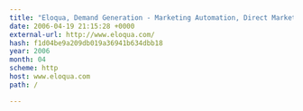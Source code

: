 ```yaml
---
title: "Eloqua, Demand Generation - Marketing Automation, Direct Marketing Solutions."
date: 2006-04-19 21:15:28 +0000
external-url: http://www.eloqua.com/
hash: f1d04be9a209db019a36941b634dbb18
year: 2006
month: 04
scheme: http
host: www.eloqua.com
path: /

---
```



